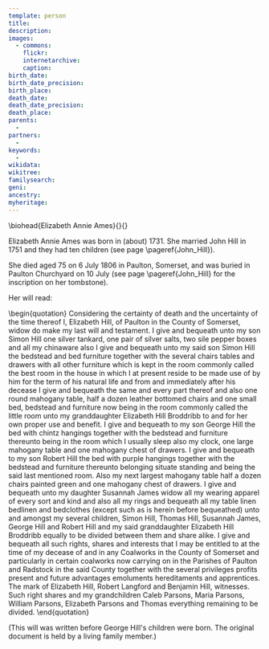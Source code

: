 ```yaml
---
template: person
title:
description:
images:
  - commons: 
    flickr: 
    internetarchive: 
    caption: 
birth_date: 
birth_date_precision: 
birth_place: 
death_date: 
death_date_precision: 
death_place: 
parents:
  - 
partners:
  - 
keywords:
  - 
wikidata: 
wikitree: 
familysearch: 
geni: 
ancestry: 
myheritage: 
---
```

\biohead{Elizabeth Annie Ames}{}{}

Elizabeth Annie Ames was born in (about) 1731.  She married John Hill in 1751 and they had ten children (see page \pageref{John_Hill}).

She died aged 75 on 6 July 1806 in Paulton, Somerset, and was buried in Paulton Churchyard on 10 July (see page \pageref{John_Hill} for the inscription on her tombstone).

Her will read:

\begin{quotation}
Considering the certainty of death and the uncertainty of the time thereof I, Elizabeth Hill, of Paulton in the County of Somerset, widow do make my last will and testament. I give and bequeath unto my son Simon Hill one silver tankard, one pair of silver salts, two sile pepper boxes and all my chinaware also I give and bequeath unto my said son Simon Hill the bedstead and bed furniture together with the several chairs tables and drawers with all other furniture which is kept in the room commonly called the best room in the house in which I at present reside to be made use of by him for the term of his natural life and from and immediately after his decease I give and bequeath the same and every part thereof and also one round mahogany table, half a dozen leather bottomed chairs and one small bed, bedstead and furniture now being in the room commonly called the little room unto my granddaughter Elizabeth Hill Broddribb to and for her own proper use and benefit. I give and bequeath to my son George Hill the bed with chintz hangings together with the bedstead and furniture thereunto being in the room which I usually sleep also my clock, one large mahogany table and one mahogany chest of drawers. I give and bequeath to my son Robert Hill the bed with purple hangings together with the bedstead and furniture thereunto belonging situate standing and being the said last mentioned room. Also my next largest mahogany table half a dozen chairs painted green and one mahogany chest of drawers. I give and bequeath unto my daughter Susannah James widow all my wearing apparel of every sort and kind and also all my rings and bequeath all my table linen bedlinen and bedclothes (except such as is herein before bequeathed) unto and amongst my several children, Simon Hill, Thomas Hill, Susannah James, George Hill and Robert Hill and my said granddaughter Elizabeth Hill Broddribb equally to be divided between them and share alike. I give and bequeath all such rights, shares and interests that I may be entitled to at the time of my decease of and in any Coalworks in the County of Somerset and particularly in certain coalworks now carrying on in the Parishes of Paulton and Radstock in the said County together with the several privileges profits present and future advantages emoluments hereditaments and apprentices. The mark of Elizabeth Hill, Robert Langford and Benjamin Hill, witnesses. Such right shares and my grandchildren Caleb Parsons, Maria Parsons, William Parsons, Elizabeth Parsons and Thomas everything remaining to be divided.
\end{quotation}

(This will was written before George Hill's children were born. The original document is held by a living family member.)
